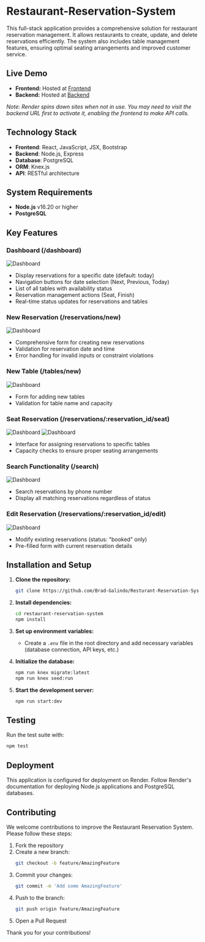 # Restaurant-Reservation-System

This full-stack application provides a comprehensive solution for restaurant reservation management. It allows restaurants to create, update, and delete reservations efficiently. The system also includes table management features, ensuring optimal seating arrangements and improved customer service.

## Live Demo
- **Frontend:** Hosted at [Frontend](https://reservation-frontend-v0bx.onrender.com)
- **Backend:** Hosted at [Backend](https://reservation-backend-63rq.onrender.com)

*Note: Render spins down sites when not in use. You may need to visit the backend URL first to activate it, enabling the frontend to make API calls.*


## Technology Stack

- **Frontend**: React, JavaScript, JSX, Bootstrap
- **Backend**: Node.js, Express
- **Database**: PostgreSQL
- **ORM**: Knex.js
- **API**: RESTful architecture

## System Requirements

- **Node.js** v16.20 or higher
- **PostgreSQL**

## Key Features

### Dashboard (/dashboard)
![Dashboard](front-end/src/images/Dashboard.png)

- Display reservations for a specific date (default: today)
- Navigation buttons for date selection (Next, Previous, Today)
- List of all tables with availability status
- Reservation management actions (Seat, Finish)
- Real-time status updates for reservations and tables

### New Reservation (/reservations/new)
![Dashboard](front-end/src/images/NewReservation.png)

- Comprehensive form for creating new reservations
- Validation for reservation date and time
- Error handling for invalid inputs or constraint violations

### New Table (/tables/new)
![Dashboard](front-end/src/images/NewTable.png)

- Form for adding new tables
- Validation for table name and capacity

### Seat Reservation (/reservations/:reservation_id/seat)
![Dashboard](front-end/src/images/Seat.png)
![Dashboard](front-end/src/images/seat2.png)

- Interface for assigning reservations to specific tables
- Capacity checks to ensure proper seating arrangements

### Search Functionality (/search)
![Dashboard](front-end/src/images/Search.png)

- Search reservations by phone number
- Display all matching reservations regardless of status

### Edit Reservation (/reservations/:reservation_id/edit)
![Dashboard](front-end/src/images/edit.png)

- Modify existing reservations (status: "booked" only)
- Pre-filled form with current reservation details

## Installation and Setup

1. **Clone the repository:**
    ```bash
    git clone https://github.com/Brad-Galindo/Resturant-Reservation-System.git
    ```

2. **Install dependencies:**
    ```bash
    cd restaurant-reservation-system
    npm install
    ```

3. **Set up environment variables:**
   - Create a `.env` file in the root directory and add necessary variables (database connection, API keys, etc.)

4. **Initialize the database:**
    ```bash
    npm run knex migrate:latest
    npm run knex seed:run
    ```

5. **Start the development server:**
    ```bash
    npm run start:dev
    ```

## Testing

Run the test suite with:
```bash
npm test
```

## Deployment

This application is configured for deployment on Render. Follow Render's documentation for deploying Node.js applications and PostgreSQL databases.

## Contributing

We welcome contributions to improve the Restaurant Reservation System. Please follow these steps:

1. Fork the repository
2. Create a new branch:
    ```bash
    git checkout -b feature/AmazingFeature
    ```
3. Commit your changes:
    ```bash
    git commit -m 'Add some AmazingFeature'
    ```
4. Push to the branch:
    ```bash
    git push origin feature/AmazingFeature
    ```
5. Open a Pull Request

Thank you for your contributions!
